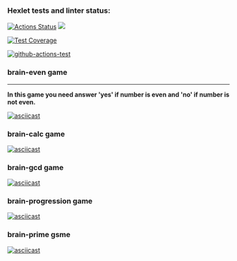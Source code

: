 ### Hexlet tests and linter status:
[![Actions Status](https://github.com/Shamilist/frontend-project-lvl1/workflows/hexlet-check/badge.svg)](https://github.com/Shamilist/frontend-project-lvl1/actions)
<a href="https://codeclimate.com/github/codeclimate/codeclimate/maintainability"><img src="https://api.codeclimate.com/v1/badges/a99a88d28ad37a79dbf6/maintainability" /></a>

[![Test Coverage](https://api.codeclimate.com/v1/badges/a99a88d28ad37a79dbf6/test_coverage)](https://codeclimate.com/github/codeclimate/codeclimate/test_coverage)

[![github-actions-test](https://github.com/Shamilist/frontend-project-lvl1/actions/workflows/github-actions-test/badge.svg)](https://github.com/Shamilist/frontend-project-lvl1/actions)

<!-- game is even -->
### brain-even game
***
**In this game you need answer 'yes' if number is even and 'no' if number is not even.**

[![asciicast](https://asciinema.org/a/442773.svg)](https://asciinema.org/a/442773)

<!-- game is calc -->
### brain-calc game

[![asciicast](https://asciinema.org/a/XKAUdAQy8UrXK382EsYpzBOC4.svg)](https://asciinema.org/a/XKAUdAQy8UrXK382EsYpzBOC4)

<!-- game is gcd -->
### brain-gcd game
[![asciicast](https://asciinema.org/a/J7l6FU73IgcuesCCbam48q05K.svg)](https://asciinema.org/a/J7l6FU73IgcuesCCbam48q05K)

<!-- game is progression -->
### brain-progression game
[![asciicast](https://asciinema.org/a/egEGVUdryjCP8ED7XQODf9MjQ.svg)](https://asciinema.org/a/egEGVUdryjCP8ED7XQODf9MjQ)

<!-- game is prime -->
### brain-prime gsme
[![asciicast](https://asciinema.org/a/HQfB7tma5oIXeFVkPpG8IAG58.svg)](https://asciinema.org/a/HQfB7tma5oIXeFVkPpG8IAG58)

